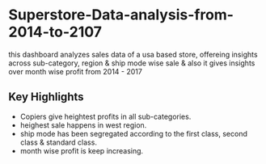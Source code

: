 # Superstore-Data-analysis-from-2014-to-2107
this dashboard analyzes sales data of a usa based store, offereing insights across sub-category, region &amp; ship mode wise sale &amp; also it gives insights over month wise profit from 2014 - 2017

## Key Highlights 
- Copiers give heightest profits in all sub-categories.
- heighest sale happens in west region.
- ship mode has been segregated according to the first class, second class & standard class.
- month wise profit is keep increasing.

  
